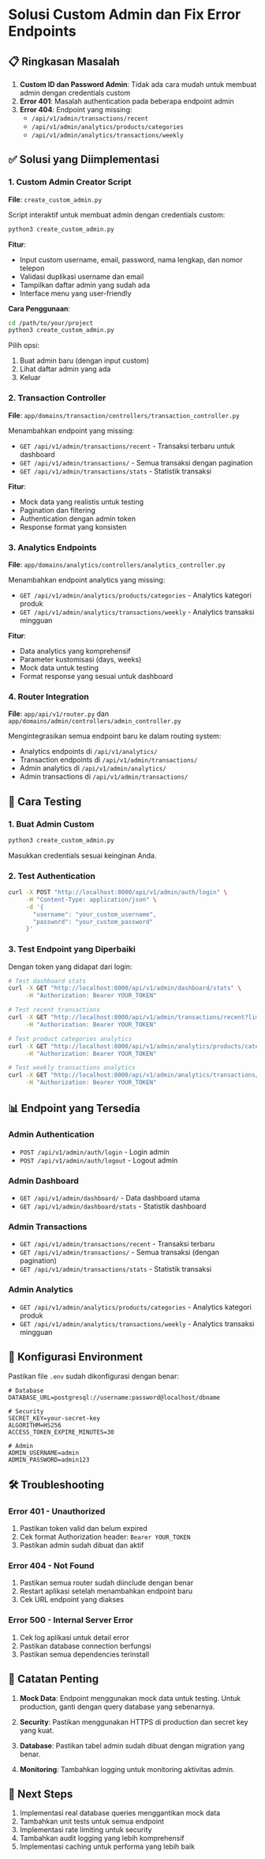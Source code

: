 # Solusi Custom Admin dan Fix Error Endpoints

## 📋 Ringkasan Masalah

1. **Custom ID dan Password Admin**: Tidak ada cara mudah untuk membuat admin dengan credentials custom
2. **Error 401**: Masalah authentication pada beberapa endpoint admin
3. **Error 404**: Endpoint yang missing:
   - `/api/v1/admin/transactions/recent`
   - `/api/v1/admin/analytics/products/categories`
   - `/api/v1/admin/analytics/transactions/weekly`

## ✅ Solusi yang Diimplementasi

### 1. Custom Admin Creator Script

**File**: `create_custom_admin.py`

Script interaktif untuk membuat admin dengan credentials custom:

```bash
python3 create_custom_admin.py
```

**Fitur**:
- Input custom username, email, password, nama lengkap, dan nomor telepon
- Validasi duplikasi username dan email
- Tampilkan daftar admin yang sudah ada
- Interface menu yang user-friendly

**Cara Penggunaan**:
```bash
cd /path/to/your/project
python3 create_custom_admin.py
```

Pilih opsi:
1. Buat admin baru (dengan input custom)
2. Lihat daftar admin yang ada
3. Keluar

### 2. Transaction Controller

**File**: `app/domains/transaction/controllers/transaction_controller.py`

Menambahkan endpoint yang missing:

- `GET /api/v1/admin/transactions/recent` - Transaksi terbaru untuk dashboard
- `GET /api/v1/admin/transactions/` - Semua transaksi dengan pagination
- `GET /api/v1/admin/transactions/stats` - Statistik transaksi

**Fitur**:
- Mock data yang realistis untuk testing
- Pagination dan filtering
- Authentication dengan admin token
- Response format yang konsisten

### 3. Analytics Endpoints

**File**: `app/domains/analytics/controllers/analytics_controller.py`

Menambahkan endpoint analytics yang missing:

- `GET /api/v1/admin/analytics/products/categories` - Analytics kategori produk
- `GET /api/v1/admin/analytics/transactions/weekly` - Analytics transaksi mingguan

**Fitur**:
- Data analytics yang komprehensif
- Parameter kustomisasi (days, weeks)
- Mock data untuk testing
- Format response yang sesuai untuk dashboard

### 4. Router Integration

**File**: `app/api/v1/router.py` dan `app/domains/admin/controllers/admin_controller.py`

Mengintegrasikan semua endpoint baru ke dalam routing system:

- Analytics endpoints di `/api/v1/analytics/`
- Transaction endpoints di `/api/v1/admin/transactions/`
- Admin analytics di `/api/v1/admin/analytics/`
- Admin transactions di `/api/v1/admin/transactions/`

## 🚀 Cara Testing

### 1. Buat Admin Custom

```bash
python3 create_custom_admin.py
```

Masukkan credentials sesuai keinginan Anda.

### 2. Test Authentication

```bash
curl -X POST "http://localhost:8000/api/v1/admin/auth/login" \
     -H "Content-Type: application/json" \
     -d '{
       "username": "your_custom_username",
       "password": "your_custom_password"
     }'
```

### 3. Test Endpoint yang Diperbaiki

Dengan token yang didapat dari login:

```bash
# Test dashboard stats
curl -X GET "http://localhost:8000/api/v1/admin/dashboard/stats" \
     -H "Authorization: Bearer YOUR_TOKEN"

# Test recent transactions
curl -X GET "http://localhost:8000/api/v1/admin/transactions/recent?limit=5" \
     -H "Authorization: Bearer YOUR_TOKEN"

# Test product categories analytics
curl -X GET "http://localhost:8000/api/v1/admin/analytics/products/categories" \
     -H "Authorization: Bearer YOUR_TOKEN"

# Test weekly transactions analytics
curl -X GET "http://localhost:8000/api/v1/admin/analytics/transactions/weekly" \
     -H "Authorization: Bearer YOUR_TOKEN"
```

## 📊 Endpoint yang Tersedia

### Admin Authentication
- `POST /api/v1/admin/auth/login` - Login admin
- `POST /api/v1/admin/auth/logout` - Logout admin

### Admin Dashboard
- `GET /api/v1/admin/dashboard/` - Data dashboard utama
- `GET /api/v1/admin/dashboard/stats` - Statistik dashboard

### Admin Transactions
- `GET /api/v1/admin/transactions/recent` - Transaksi terbaru
- `GET /api/v1/admin/transactions/` - Semua transaksi (dengan pagination)
- `GET /api/v1/admin/transactions/stats` - Statistik transaksi

### Admin Analytics
- `GET /api/v1/admin/analytics/products/categories` - Analytics kategori produk
- `GET /api/v1/admin/analytics/transactions/weekly` - Analytics transaksi mingguan

## 🔧 Konfigurasi Environment

Pastikan file `.env` sudah dikonfigurasi dengan benar:

```env
# Database
DATABASE_URL=postgresql://username:password@localhost/dbname

# Security
SECRET_KEY=your-secret-key
ALGORITHM=HS256
ACCESS_TOKEN_EXPIRE_MINUTES=30

# Admin
ADMIN_USERNAME=admin
ADMIN_PASSWORD=admin123
```

## 🛠️ Troubleshooting

### Error 401 - Unauthorized

1. Pastikan token valid dan belum expired
2. Cek format Authorization header: `Bearer YOUR_TOKEN`
3. Pastikan admin sudah dibuat dan aktif

### Error 404 - Not Found

1. Pastikan semua router sudah diinclude dengan benar
2. Restart aplikasi setelah menambahkan endpoint baru
3. Cek URL endpoint yang diakses

### Error 500 - Internal Server Error

1. Cek log aplikasi untuk detail error
2. Pastikan database connection berfungsi
3. Pastikan semua dependencies terinstall

## 📝 Catatan Penting

1. **Mock Data**: Endpoint menggunakan mock data untuk testing. Untuk production, ganti dengan query database yang sebenarnya.

2. **Security**: Pastikan menggunakan HTTPS di production dan secret key yang kuat.

3. **Database**: Pastikan tabel admin sudah dibuat dengan migration yang benar.

4. **Monitoring**: Tambahkan logging untuk monitoring aktivitas admin.

## 🔄 Next Steps

1. Implementasi real database queries menggantikan mock data
2. Tambahkan unit tests untuk semua endpoint
3. Implementasi rate limiting untuk security
4. Tambahkan audit logging yang lebih komprehensif
5. Implementasi caching untuk performa yang lebih baik

